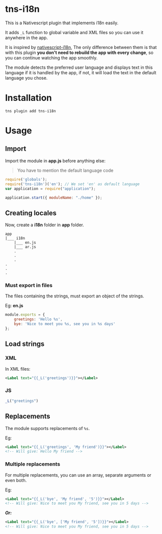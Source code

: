 # tns-i18n
This is a Nativescript plugin that implements i18n easily.

It adds `_L` function to global variable and XML files so you can use it anywhere in the app.

It is inspired by [nativescript-i18n](https://www.npmjs.com/package/nativescript-i18n), The only difference between them is that with this plugin **you don't need to rebuild the app with every change**, so you can continue watching the app smoothly.

The module detects the preferred user language and displays text in this language if it is handled by the app, if not, it will load the text in the default language you chose.

# Installation
```
tns plugin add tns-i18n
```

# Usage

## Import

Import the module in **app.js** before anything else:

> You have to mention the default language code

```javascript
require('globals');
require('tns-i18n')('en'); // We set 'en' as default language
var application = require("application");

application.start({ moduleName: "./home" });
```

## Creating locales
Now, create a **i18n** folder in **app** folder.

```
app
|___ i18n
    |___ en.js
    |___ ar.js
    .
    .
    .
.
.
.
```

### Must export in files
The files containing the strings, must export an object of the strings.

Eg: **en.js**
```javascript
module.exports = {
    greetings: 'Hello %s',
    bye: 'Nice to meet you %s, see you in %s days'
};
```

## Load strings

### XML
In XML files:
```xml
<Label text="{{_L('greetings')}}"></Label>
```

### JS
```javascript
_L("greetings")
```

## Replacements
The module supports replacements of `%s`.

Eg:
```xml
<Label text="{{_L('greetings', 'My friend')}}"></Label>
<!-- Will give: Hello My friend -->
```

### Multiple replacements
For multiple replacements, you can use an array, separate arguments or even both.

Eg:
```xml
<Label text="{{_L('bye', 'My friend', '5')}}"></Label>
<!-- Will give: Nice to meet you My friend, see you in 5 days -->
```
**_Or:_**
```xml
<Label text="{{_L('bye', ['My friend', '5'])}}"></Label>
<!-- Will give: Nice to meet you My friend, see you in 5 days -->
```
